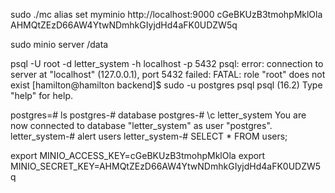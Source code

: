 sudo ./mc alias set myminio http://localhost:9000 cGeBKUzB3tmohpMklOla AHMQtZEzD66AW4YtwNDmhkGIyjdHd4aFK0UDZW5q


sudo minio server /data


psql -U root -d letter_system -h localhost -p 5432
psql: error: connection to server at "localhost" (127.0.0.1), port 5432 failed: FATAL:  role "root" does not exist
[hamilton@hamilton backend]$ sudo -u postgres psql
psql (16.2)
Type "help" for help.

postgres=# ls
postgres-# database
postgres-# \c letter_system
You are now connected to database "letter_system" as user "postgres".
letter_system-# alert users
letter_system-# SELECT * FROM users;



 export MINIO_ACCESS_KEY=cGeBKUzB3tmohpMklOla
 export MINIO_SECRET_KEY=AHMQtZEzD66AW4YtwNDmhkGIyjdHd4aFK0UDZW5q
